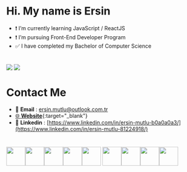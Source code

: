 # Hi. My name is Ersin

- :heavy_exclamation_mark: I’m currently learning JavaScript / ReactJS
- :heavy_exclamation_mark: I’m pursuing Front-End Developer Program
- :white_check_mark: I have completed my Bachelor of Computer Science

#

<img src="https://github-readme-stats.vercel.app/api?username=gorbadil&show_icons=true&theme=dracula&hide_border=true"/>
<img src="https://github-readme-stats.vercel.app/api/top-langs?username=gorbadil&hide=html&layout=compact&theme=dracula&hide_border=true"/>

# Contact Me

- :email: <span style="font-weight: bolder">Email</span> : ersin.mutlu@outlook.com.tr
- [:globe_with_meridians: **Website**](https://www.ersinm.com){:target="_blank"}
- :link: <span style="font-weight: bolder">Linkedin</span> : [https://www.linkedin.com/in/ersin-mutlu-b0a0a0a3/](https://www.linkedin.com/in/ersin-mutlu-81224918/)

#

<img height=50 src="https://cdn.jsdelivr.net/gh/devicons/devicon/icons/javascript/javascript-original.svg" /><img height=50 src="https://cdn.jsdelivr.net/gh/devicons/devicon/icons/react/react-original.svg" /><img height=50 src="https://cdn.jsdelivr.net/gh/devicons/devicon/icons/jquery/jquery-original.svg" /><img height=50 src="https://cdn.jsdelivr.net/gh/devicons/devicon/icons/html5/html5-original.svg" /><img height=50 src="https://cdn.jsdelivr.net/gh/devicons/devicon/icons/css3/css3-original.svg" />
<img height=50 src="https://cdn.jsdelivr.net/gh/devicons/devicon/icons/git/git-plain.svg"/><img height=50 src="https://cdn.jsdelivr.net/gh/devicons/devicon/icons/graphql/graphql-plain.svg" /><img height=50 src="https://cdn.jsdelivr.net/gh/devicons/devicon/icons/python/python-original.svg"/><img height=50 src="https://cdn.jsdelivr.net/gh/devicons/devicon/icons/c/c-original.svg" />
